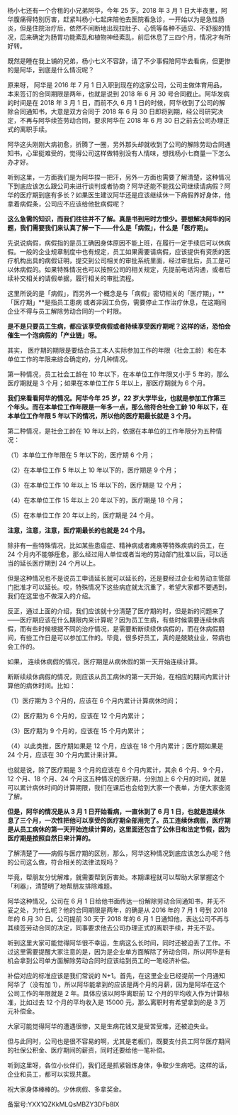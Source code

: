 杨小七还有一个合租的小兄弟阿华，今年 25 岁。2018 年 3 月 1 日大半夜里，阿华腹痛得特别厉害，赶紧叫杨小七起床陪他去医院看急诊，一开始以为是急性肠炎，但是住院治疗后，依然不间断地出现拉肚子、心慌等各种不适应、不舒服的情况，后来确定为肠胃功能紊乱和植物神经紊乱，前后休息了三四个月，情况才有所好转。

既然是睡在我上铺的兄弟，杨小七义不容辞，请了不少事假陪阿华去看病，但更惨的是阿华，到底是什么情况呢？

原来呀， 阿华是 2016 年 7 月 1 日入职到现在的这家公司，公司主做体育用品，本来签订的合同期限是两年，也就是说到 2018 年 6 月 30 号合同截止。阿华发病的时间是在 2018 年 3 月 1 日，而前不久 6 月 1 日的时候，阿华收到了公司的解除合同通知书，大意是双方合同于 2018 年 6 月 30 日即将到期，经公司研究决定，不再与阿华续签劳动合同，要求阿华在 2018 年 6 月 30 日之前去公司办理正式的离职手续。

阿华这头刚刚大病初愈，折腾了一圈，另外那头却就收到了公司的解除劳动合同通知书，心里挺难受的，觉得公司这样做特别没有人情味，想找杨小七商量一下怎么办才好。

听到这里，一方面我们是为阿华捏一把汗，另外一方面也需要了解清楚，这种情况下到底应该怎么跟公司来进行谈判或者协商？阿华还能不能找公司继续请病假？阿华的医疗期到底有多长？如果医生建议阿华还是应该继续休一下病假养好身体，他拿着病假条，公司应不应该给他批病假呢？

**这么急需的知识，而我们往往并不了解。真是书到用时方恨少。要想解决阿华的问题，我们需要我们来认真了解一下——什么是「病假」，什么是「医疗期」。**

先说说病假，病假指的是员工确因身体原因不能上班，在履行一定手续后可以休病假。一般的企业规章制度中也有规定，员工如果需要请病假，应该提供有资质的医疗机构出具的病假证明，提交到公司相关的审批系统里面，经过审批后，员工是可以休病假的。如果特殊情况也可以按照公司的相关规定，先提前电话沟通，或者后续补交相关的请假单据，履行相关的审批流程。

这里所说的是「病假」，而另外一个概念是与「病假」密切相关的「医疗期」，**「医疗期」**是指员工患病 或者非因工负伤，需要停止工作治疗休息，在这期间企业不得与员工解除劳动合同的一个时限。

**是不是只要员工生病，都应该享受病假或者持续享受医疗期呢？这样的话，恐怕会催生一个泡病假的「产业链」呀。**

其实， 医疗期的期限是要结合员工本人实际参加工作的年限（社会工龄）和在本单位工作的年限来综合确定的，分几种情况。

第一种情况，员工社会工龄在 10 年以下，在本单位工作年限又小于 5 年的，那么医疗期就是 3 个月；如果在本单位工作 5 年以上，那医疗期就为 6 个月。

**我们来看看阿华的情况。阿华今年 25 岁，22 岁大学毕业，也就是参加工作第三个年头。而在本单位工作年限是一年多一点，那么他符合社会工龄 10 年以下，在本单位工作年限 5 年以下的情况，所以他的医疗期最长就是 3 个月。**

第二种情况，是社会工龄在 10 年以上的，依据在本单位的工作年限分为五种情况：

（1）本单位工作年限在 5 年以下的，医疗期 6 个月；

（2）在本单位工作 5 年以上 10 年以下的，医疗期是 9 个月；

（3）在本单位工作 10 年以上 15 年以下的，医疗期是 12 个月；

（4）在本单位工作 15 年以上 20 年以下的，医疗期是 18 个月；

（5）在本单位工作 20 年以上的，医疗期是 24 个月。

**注意，注意，注意，医疗期最长的也就是 24 个月。**

除非有一些特殊情况，比如某些患癌症、精神病或者瘫痪等特殊疾病的员工，在 24 个月内不能够痊愈，那么经过用人单位或者当地的劳动部门批准以后，可以适当的延长医疗期到 24 个月以上。

但是这种情况也不是说员工申请延长就可以延长的，还是要经过企业和劳动主管部门批准才可以延长。哎，特殊情况下这些病症就太沉重了，希望大家都不要遇到，我们在这里也不做深入的介绍。

反正，通过上面的介绍，我们应该就十分清楚了医疗期的时，但是新的问题来了——医疗期应该在什么期限内来计算呢？因为员工生病，有些时候需要连续休病假，而有些时候根据不同的治疗情况，是需要断断续续休病假的，而在休病假期间，有些工作日是可以参加工作的。毕竟，很多好员工，真的是兢兢业业，带病也会工作的。

如果， 连续休病假的情况，医疗期是从病休假的第一天开始连续计算。

断断续续休病假的情况，则应该从员工病休的第一天开始，在相应的期间内累计计算他的病休时间。比如：

（1）医疗期为 3 个月的，应该在 6 个月内累计计算病休时间；

（2）医疗期为 6 个月的，应该在 12 个月内累计；

（3）医疗期为 9 个月的，应该在 15 个月内累计；

（4）以此类推，医疗期如果是 12 个月，应该在 18 个月内累计；医疗期如果是 24 个月，应该在 30 个月内累计来计算。

也就是说，除了医疗期是 3 个月的应该在 6 个月内累计，其余 6 个月、9 个月，12 个月、18 个月、24 个月这五种情况的医疗期，分别加上 6 个月的时间，就是可以累计病休时间的计算期限，我们在课后也会给到大家一个表单，方便大家查阅了解。

**但是，阿华的情况是从 3 月 1 日开始看病，一直休到了 6 月 1 日，也就是连续休息了三个月，一次性把他可以享受的医疗期全部用完了。员工连续休病假，医疗期是从员工病休的第一天开始连续计算的，这里面还包含了公休日和法定节假，因为医疗期是按照自然日来计算的。**

了解清楚了——病假与医疗期的区别，那么，阿华这种情况到底应该怎么办呢？他的公司这么做，符合相关的法律法规吗？

毕竟，帮朋友分忧解难，就需要帮到厉害处。本期课程就可以帮助大家掌握这个「利器」，清楚明了地帮朋友排除难题。

阿华这种情况，公司在 6 月 1 日给他书面传达一份解除劳动合同通知书，并无不妥之处，为什么呢？他的合同期限是两年，的确是从 2016 年的 7 月 1 号到 2018 年的 6 月 30 日。公司提前 30 天于 2018 年的 6 月 1 日通知他，表达公司不再与其续签劳动合同的决定，同事要求他去公司办理正式的离职手续，并无不妥。

听到这里大家可能觉得阿华很不幸运，生病这么长时间，同时还被迫丢了工作。不过这里需要提醒大家注意的是，因为是企业单方面解除了劳动合同，所以阿华是有机会拿到公司单方面解除劳动合同时应该给到员工的一笔经济补偿。

补偿对应的标准应该是我们常说的 N+1。首先，在这里企业已经提前一个月通知阿华了（没有加 1），所以阿华能拿到的应该是两个月的月薪，因为是阿华在这个公司工作的年限就是 2 年。具体应该以阿华离职前 12 个月的平均收入作为计算标准，比如过去 12 个月的平均收入是 15000 元，那么离职时有希望拿到的是 3 万元补偿金。

大家可能觉得阿华的遭遇很惨，又是生病花钱又是受苦受难，还被迫失业。

但与此同时，公司也是很不容易的啊，尤其是老板们，既要支付员工阿华医疗期间的社保公积金、医疗期间的薪资，同时还要给他一笔补偿。

听到这里呀，各位小伙伴们，我们还是抓紧锻炼身体，争取少生病吧。这样的话，企业和员工，都可以实现共赢。

祝大家身体棒棒的。少休病假、多拿奖金。

备案号:YXX1QZKkMLQsMBZY3DFb8lX